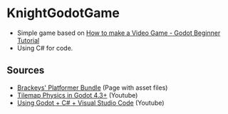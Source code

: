 # KnightGodotGame

- Simple game based on [How to make a Video Game - Godot Beginner Tutorial](https://www.youtube.com/watch?v=LOhfqjmasi0)
- Using C# for code.

## Sources

- [Brackeys' Platformer Bundle](https://brackeysgames.itch.io/brackeys-platformer-bundle) (Page with asset files)
- [Tilemap Physics in Godot 4.3+](https://www.youtube.com/watch?v=19rY6kzt_Rs) (Youtube)
- [Using Godot + C# + Visual Studio Code](https://www.youtube.com/watch?v=Yi1iIM-B7XQ) (Youtube)